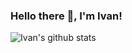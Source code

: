### Hello there 👋, I'm Ivan!

![Ivan's github stats](https://github-readme-stats.vercel.app/api?username=IvanProg00&show_icons=true&theme=radical)

